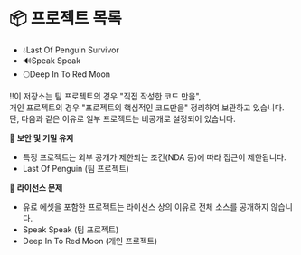 #

# 📦 프로젝트 목록
- 💧Last Of Penguin Survivor
- 🔊Speak Speak
- 🌕Deep In To Red Moon

‼️이 저장소는 팀 프로젝트의 경우 "직접 작성한 코드 만을", <br>
개인 프로젝트의 경우 "프로젝트의 핵심적인 코드만을" 정리하여 보관하고 있습니다.  
단, 다음과 같은 이유로 일부 프로젝트는 비공개로 설정되어 있습니다.

🔐 **보안 및 기밀 유지**  
- 특정 프로젝트는 외부 공개가 제한되는 조건(NDA 등)에 따라 접근이 제한됩니다.  
- Last Of Penguin (팀 프로젝트)

🧩 **라이선스 문제**  
- 유료 에셋을 포함한 프로젝트는 라이선스 상의 이유로 전체 소스를 공개하지 않습니다.
- Speak Speak (팀 프로젝트)
- Deep In To Red Moon (개인 프로젝트)
